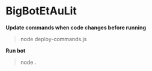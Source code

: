 # BigBotEtAuLit
 
 **Update commands when code changes before running**
> node deploy-commands.js

**Run bot**
> node .
